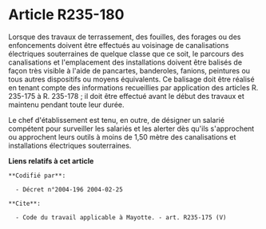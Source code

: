# Article R235-180

Lorsque des travaux de terrassement, des fouilles, des forages ou des enfoncements doivent être effectués au voisinage de
canalisations électriques souterraines de quelque classe que ce soit, le parcours des canalisations et l'emplacement des
installations doivent être balisés de façon très visible à l'aide de pancartes, banderoles, fanions, peintures ou tous autres
dispositifs ou moyens équivalents. Ce balisage doit être réalisé en tenant compte des informations recueillies par
application des articles R. 235-175 à R. 235-178 ; il doit être effectué avant le début des travaux et maintenu pendant toute
leur durée. 

Le chef d'établissement est tenu, en outre, de désigner un salarié compétent pour surveiller les salariés et les alerter dès
qu'ils s'approchent ou approchent leurs outils à moins de 1,50 mètre des canalisations et installations électriques
souterraines.

**Liens relatifs à cet article**

	**Codifié par**:

	  - Décret n°2004-196 2004-02-25

	**Cite**:

	  - Code du travail applicable à Mayotte. - art. R235-175 (V)
